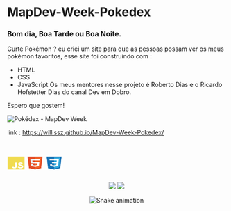# MapDev-Week-Pokedex


### Bom dia, Boa Tarde ou Boa Noite.
Curte Pokémon ? eu criei um site para que as pessoas possam ver os meus pokémon favoritos, esse site foi construindo com :
- HTML
- CSS
- JavaScript
Os meus mentores nesse projeto é Roberto Dias e o Ricardo Hofstetter Dias do canal Dev em Dobro.

Espero que gostem!

![Pokédex - MapDev Week](https://user-images.githubusercontent.com/93554726/158190175-8d4698d5-7c79-4641-8160-3d6da60f3048.gif)
  
  link : https://willissz.github.io/MapDev-Week-Pokedex/
  
  ##
  
 <div style="display: inline_block" align="start"><br>
  <img align="center" alt="isma-Js" height="30" width="40" src="https://raw.githubusercontent.com/devicons/devicon/master/icons/javascript/javascript-plain.svg">
  <img align="center" alt="isma-HTML" height="30" width="40" src="https://raw.githubusercontent.com/devicons/devicon/master/icons/html5/html5-original.svg">
  <img align="center" alt="isma-CSS" height="30" width="40" src="https://raw.githubusercontent.com/devicons/devicon/master/icons/css3/css3-original.svg">   
</div>
  
##
  
  <div align="center"> 
  <a href = "mailto:willisdev5@gmail.com"><img src="https://img.shields.io/badge/-Gmail-%23333?style=for-the-badge&logo=gmail&logoColor=white" target="_blank"></a>
  <a href="https://www.linkedin.com/in/samuel-willis123/" target="_blank"><img src="https://img.shields.io/badge/-LinkedIn-%230077B5?style=for-the-badge&logo=linkedin&logoColor=white" target="_blank"></a> 
 
  ![Snake animation](https://github.com/ismaelgomesdasilva/ismaelgomesdasilva/blob/output/github-contribution-grid-snake.svg)
 
</div>
